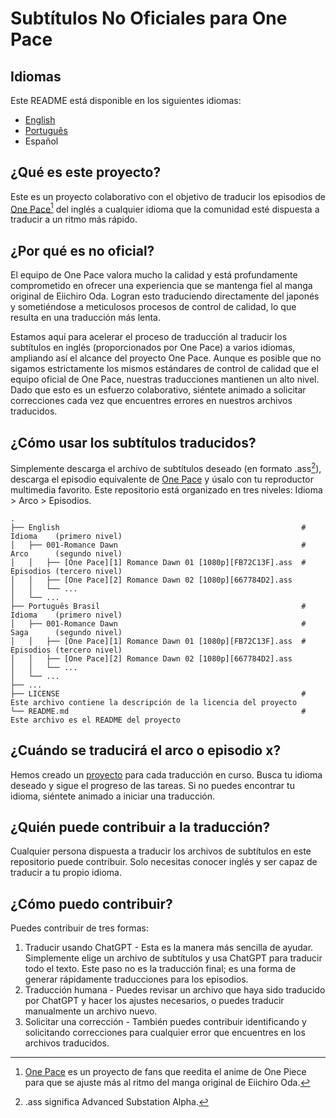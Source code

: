 # Subtítulos No Oficiales para One Pace

## Idiomas
Este README está disponible en los siguientes idiomas:
- [English](https://github.com/onepace-community-translation/subtitles/blob/main/README.md)
- [Português](https://github.com/onepace-community-translation/subtitles/blob/main/readme-translations/portugues-readme.md)
- Español

## ¿Qué es este proyecto?
Este es un proyecto colaborativo con el objetivo de traducir los episodios de [One Pace](https://onepace.net/)[^1] del inglés a cualquier idioma que la comunidad esté dispuesta a traducir a un ritmo más rápido.

[^1]: [One Pace](https://onepace.net/) es un proyecto de fans que reedita el anime de One Piece para que se ajuste más al ritmo del manga original de Eiichiro Oda.

## ¿Por qué es no oficial?
El equipo de One Pace valora mucho la calidad y está profundamente comprometido en ofrecer una experiencia que se mantenga fiel al manga original de Eiichiro Oda. Logran esto traduciendo directamente del japonés y sometiéndose a meticulosos procesos de control de calidad, lo que resulta en una traducción más lenta.

Estamos aquí para acelerar el proceso de traducción al traducir los subtítulos en inglés (proporcionados por One Pace) a varios idiomas, ampliando así el alcance del proyecto One Pace. Aunque es posible que no sigamos estrictamente los mismos estándares de control de calidad que el equipo oficial de One Pace, nuestras traducciones mantienen un alto nivel. Dado que esto es un esfuerzo colaborativo, siéntete animado a solicitar correcciones cada vez que encuentres errores en nuestros archivos traducidos.

## ¿Cómo usar los subtítulos traducidos?
Simplemente descarga el archivo de subtítulos deseado (en formato .ass[^2]), descarga el episodio equivalente de [One Pace](https://onepace.net/) y úsalo con tu reproductor multimedia favorito. Este repositorio está organizado en tres niveles: Idioma > Arco > Episodios.

    .
    ├── English                                                      # Idioma    (primero nivel)
    │   ├── 001-Romance Dawn                                         # Arco      (segundo nivel)
    │   │   ├── [One Pace][1] Romance Dawn 01 [1080p][FB72C13F].ass  # Episodios (tercero nivel)
    │   │   ├── [One Pace][2] Romance Dawn 02 [1080p][667784D2].ass
    │   │   └── ...
    │   └── ...
    ├── Português Brasil                                             # Idioma    (primero nivel)
    │   ├── 001-Romance Dawn                                         # Saga      (segundo nivel)
    │   │   ├── [One Pace][1] Romance Dawn 01 [1080p][FB72C13F].ass  # Episodios (tercero nivel)
    │   │   ├── [One Pace][2] Romance Dawn 02 [1080p][667784D2].ass
    │   │   └── ...
    │   └── ...
    ├── ...
    ├── LICENSE                                                      # Este archivo contiene la descripción de la licencia del proyecto
    └── README.md                                                    # Este archivo es el README del proyecto

[^2]: .ass significa Advanced Substation Alpha.

## ¿Cuándo se traducirá el arco o episodio x?
Hemos creado un [proyecto](https://github.com/onepace-community-translation/subtitles/projects) para cada traducción en curso. Busca tu idioma deseado y sigue el progreso de las tareas. Si no puedes encontrar tu idioma, siéntete animado a iniciar una traducción.

## ¿Quién puede contribuir a la traducción?
Cualquier persona dispuesta a traducir los archivos de subtítulos en este repositorio puede contribuir. Solo necesitas conocer inglés y ser capaz de traducir a tu propio idioma.

## ¿Cómo puedo contribuir?
Puedes contribuir de tres formas:
1. Traducir usando ChatGPT - Esta es la manera más sencilla de ayudar. Simplemente elige un archivo de subtítulos y usa ChatGPT para traducir todo el texto. Este paso no es la traducción final; es una forma de generar rápidamente traducciones para los episodios.
2. Traducción humana - Puedes revisar un archivo que haya sido traducido por ChatGPT y hacer los ajustes necesarios, o puedes traducir manualmente un archivo nuevo.
3. Solicitar una corrección - También puedes contribuir identificando y solicitando correcciones para cualquier error que encuentres en los archivos traducidos.
